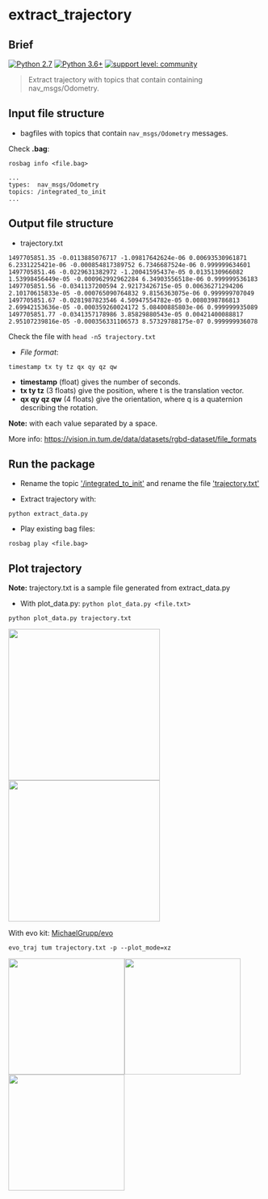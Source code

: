# extract_trajectory

## Brief

<a href="https://www.python.org/downloads/"><img alt="Python 2.7" src="https://img.shields.io/badge/python-2.7-yellow.svg" /></a>
[![Python 3.6+](https://img.shields.io/badge/python-3.6+-red.svg)](https://www.python.org/downloads/) [![support level: community](https://img.shields.io/badge/support%20level-community-lightgray.png)](http://wiki.ros.org/Industrial)


> Extract trajectory with topics that contain containing nav_msgs/Odometry.

## Input file structure

- bagfiles with topics that contain ```nav_msgs/Odometry``` messages.

Check **.bag**:

```
rosbag info <file.bag>

...
types:  nav_msgs/Odometry
topics: /integrated_to_init    
...
```

## Output file structure

- trajectory.txt

```
1497705851.35 -0.0113885076717 -1.09817642624e-06 0.00693530961871 6.2331225421e-06 -0.000854817389752 6.7346687524e-06 0.999999634601
1497705851.46 -0.0229631382972 -1.20041595437e-05 0.0135130966082 1.53998456449e-05 -0.000962992962284 6.34903556518e-06 0.999999536183
1497705851.56 -0.0341137200594 2.92173426715e-05 0.00636271294206 2.10170615833e-05 -0.000765090764832 9.8156363075e-06 0.999999707049
1497705851.67 -0.0281987823546 4.50947554782e-05 0.0080398786813 2.69942153636e-05 -0.000359260024172 5.08400885803e-06 0.999999935089
1497705851.77 -0.0341357178986 3.85829880543e-05 0.00421400088817 2.95107239816e-05 -0.000356331106573 8.57329788175e-07 0.999999936078
```
Check the file with ```head -n5 trajectory.txt```

- *File format*:
```
timestamp tx ty tz qx qy qz qw
```

* **timestamp** (float) gives the number of seconds.
* **tx ty tz** (3 floats) give the position, where t is the translation vector.
* **qx qy qz qw** (4 floats) give the orientation, where q is a quaternion describing the rotation.

**Note:** with each value separated by a space.

More info: https://vision.in.tum.de/data/datasets/rgbd-dataset/file_formats



## Run the package

- Rename the topic ['/integrated_to_init'](https://github.com/cristianrubioa/extract_trajectory/blame/main/src/extract_data.py#L38) and rename the file ['trajectory.txt'](https://github.com/cristianrubioa/extract_trajectory/blame/main/src/extract_data.py#L48)

- Extract trajectory with:
```
python extract_data.py
```

- Play existing bag files:
```
rosbag play <file.bag>
```

## Plot trajectory

**Note:** trajectory.txt is a sample file generated from extract_data.py

- With plot_data.py: ```python plot_data.py <file.txt>```
```
python plot_data.py trajectory.txt
```
<img src = "https://raw.githubusercontent.com/cristianrubioa/extract_trajectory/main/img/plot_data.png" width = "300"><img src = "https://raw.githubusercontent.com/cristianrubioa/extract_trajectory/main/img/plot_data.gif" width = "300" height="280">

With evo kit: [MichaelGrupp/evo](https://github.com/MichaelGrupp/evo)
```
evo_traj tum trajectory.txt -p --plot_mode=xz
```
<img src = "https://raw.githubusercontent.com/cristianrubioa/extract_trajectory/main/img/evo.png" width = "230"><img src = "https://raw.githubusercontent.com/cristianrubioa/extract_trajectory/main/img/evo_1.png" width = "230"><img src = "https://raw.githubusercontent.com/cristianrubioa/extract_trajectory/main/img/evo_2.png" width = "230">





